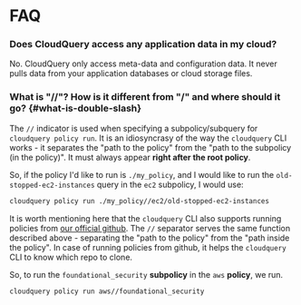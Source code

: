 # FAQ

### Does CloudQuery access any application data in my cloud?

No. CloudQuery only access meta-data and configuration data. It never pulls data from your application databases or cloud storage files.

### What is "//"? How is it different from "/" and where should it go? {#what-is-double-slash}

The `//` indicator is used when specifying a subpolicy/subquery for `cloudquery policy run`. It is an idiosyncrasy of the way the `cloudquery` CLI works - it separates the "path to the policy" from the "path to the subpolicy (in the policy)". It must always appear **right after the root policy**.

So, if the policy I'd like to run is `./my_policy`, and I would like
to run the `old-stopped-ec2-instances` query in the `ec2` subpolicy, I would use:

```bash
cloudquery policy run ./my_policy//ec2/old-stopped-ec2-instances
```

It is worth mentioning here that the `cloudquery` CLI also supports running policies from 
[our official github](https://github.com/cloudquery-policies). The `//` separator serves the same function 
described above - separating the "path to the policy" from the "path inside the policy". In case of running
policies from github, it helps the `cloudquery` CLI to know which repo to clone.

So, to run the `foundational_security` **subpolicy** in the `aws` **policy**, we run.

```bash
cloudquery policy run aws//foundational_security
```